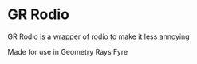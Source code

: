 # GR Rodio
 GR Rodio is a wrapper of rodio to make it less annoying

 Made for use in Geometry Rays Fyre
